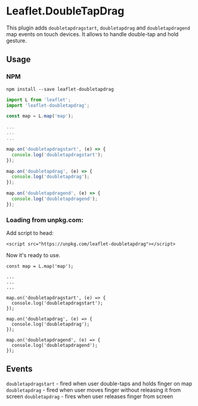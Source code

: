 # Leaflet.DoubleTapDrag

This plugin adds `doubletapdragstart`, `doubletapdrag` and `doubletapdragend` map events on touch devices.
It allows to handle double-tap and hold gesture.

## Usage

### NPM

`npm install --save leaflet-doubletapdrag`

```js
import L from 'leaflet';
import 'leaflet-doubletapdrag';

const map = L.map('map');

...
...
...

map.on('doubletapdragstart', (e) => {
  console.log('doubletapdragstart');
});

map.on('doubletapdrag', (e) => {
  console.log('doubletapdrag');
});

map.on('doubletapdragend', (e) => {
  console.log('doubletapdragend');
});
```

### Loading from unpkg.com:

Add script to head:

`<script src="https://unpkg.com/leaflet-doubletapdrag"></script>`

Now it's ready to use.

```
const map = L.map('map');

...
...
...

map.on('doubletapdragstart', (e) => {
  console.log('doubletapdragstart');
});

map.on('doubletapdrag', (e) => {
  console.log('doubletapdrag');
});

map.on('doubletapdragend', (e) => {
  console.log('doubletapdragend');
});
```

## Events

`doubletapdragstart` - fired when user double-taps and holds finger on map
`doubletapdrag` - fired when user moves finger without releasing it from screen
`doubletapdrag` - fires when user releases finger from screen
